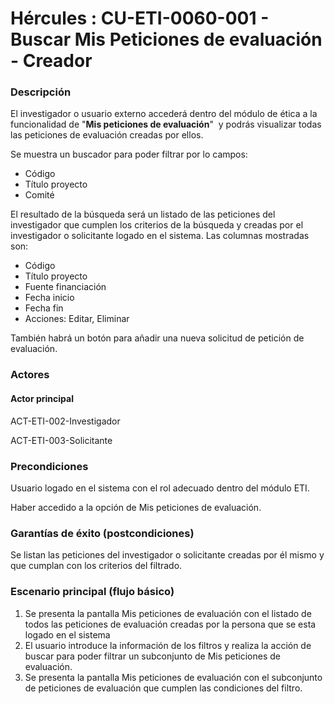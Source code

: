 # Hércules : CU\-ETI\-0060\-001 \- Buscar Mis Peticiones de evaluación \- Creador



### Descripción

El investigador o usuario externo accederá dentro del módulo de ética a la funcionalidad de "**Mis peticiones de evaluación**"  y podrás visualizar todas las peticiones de evaluación creadas por ellos.

Se muestra un buscador para poder filtrar por lo campos:

* Código
* Título proyecto
* Comité

El resultado de la búsqueda será un listado de las peticiones del investigador que cumplen los criterios de la búsqueda y creadas por el investigador o solicitante logado en el sistema. Las columnas mostradas son:

* Código
* Título proyecto
* Fuente financiación
* Fecha inicio
* Fecha fin
* Acciones: Editar, Eliminar

También habrá un botón para añadir una nueva solicitud de petición de evaluación.

### Actores

#### Actor principal

ACT\-ETI\-002\-Investigador

ACT\-ETI\-003\-Solicitante

### Precondiciones

Usuario logado en el sistema con el rol adecuado dentro del módulo ETI.

Haber accedido a la opción de Mis peticiones de evaluación.

### Garantías de éxito (postcondiciones)

Se listan las peticiones del investigador o solicitante creadas por él mismo y que cumplan con los criterios del filtrado.

### Escenario principal (flujo básico)

1. Se presenta la pantalla Mis peticiones de evaluación con el listado de todos las peticiones de evaluación creadas por la persona que se esta logado en el sistema
2. El usuario introduce la información de los filtros y realiza la acción de buscar para poder filtrar un subconjunto de Mis peticiones de evaluación.
3. Se presenta la pantalla Mis peticiones de evaluación con el subconjunto de peticiones de evaluación que cumplen las condiciones del filtro.




